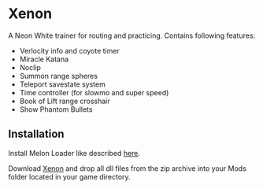 # Xenon

A Neon White trainer for routing and practicing. 
Contains following features:
 
- Verlocity info and coyote timer
- Miracle Katana
- Noclip
- Summon range spheres
- Teleport savestate system
- Time controller (for slowmo and super speed)
- Book of Lift range crosshair
- Show Phantom Bullets

## Installation

Install Melon Loader like described [here](https://github.com/LavaGang/MelonLoader#how-to-use-the-installer).

Download [Xenon](https://github.com/MOPSKATER/Xenon/releases) and drop all dll files from the zip archive into your Mods folder located in your game directory.
